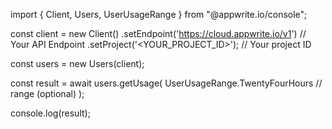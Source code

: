 import { Client, Users, UserUsageRange } from "@appwrite.io/console";

const client = new Client()
    .setEndpoint('https://cloud.appwrite.io/v1') // Your API Endpoint
    .setProject('&lt;YOUR_PROJECT_ID&gt;'); // Your project ID

const users = new Users(client);

const result = await users.getUsage(
    UserUsageRange.TwentyFourHours // range (optional)
);

console.log(result);

